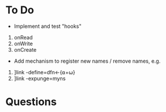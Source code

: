 # To Do

* Implement and test "hooks"
 1. onRead
 1. onWrite
 1. onCreate

* Add mechanism to register new names / remove names, e.g.
 1. ]link -define=dfn←{⍺+⍵}
 1. ]link -expunge=myns

# Questions

